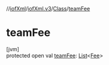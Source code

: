 //[iofXml](../../../index.md)/[iofXml.v3](../index.md)/[Class](index.md)/[teamFee](team-fee.md)

# teamFee

[jvm]\
protected open val [teamFee](team-fee.md): [List](https://docs.oracle.com/javase/8/docs/api/java/util/List.html)<[Fee](../-fee/index.md)>

